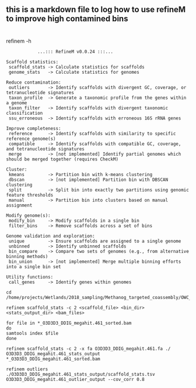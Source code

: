 ## this is a markdown file to log how to use refineM to improve high contamined bins 

#

refinem -h

                ...::: RefineM v0.0.24 :::...

    Scaffold statistics:
     scaffold_stats -> Calculate statistics for scaffolds
     genome_stats   -> Calculate statistics for genomes

    Reduce contamination:
     outliers       -> Identify scaffolds with divergent GC, coverage, or tetranucleotide signatures
     taxon_profile  -> Generate a taxonomic profile from the genes within a genome
     taxon_filter   -> Identify scaffolds with divergent taxonomic classification
     ssu_erroneous  -> Identify scaffolds with erroneous 16S rRNA genes

    Improve completeness:
     reference      -> Identify scaffolds with similarity to specific reference genome(s)
     compatible     -> Identify scaffolds with compatible GC, coverage, and tetranucleotide signatures
     merge          -> [not implemented] Identify partial genomes which should be merged together (requires CheckM)
     
    Cluster:
     kmeans         -> Partition bin with k-means clustering
     dbscan         -> [not implemented] Partition bin with DBSCAN clustering
     split          -> Split bin into exactly two partitions using genomic feature thresholds
     manual         -> Partition bin into clusters based on manual assignment

    Modify genome(s):
     modify_bin     -> Modify scaffolds in a single bin
     filter_bins    -> Remove scaffolds across a set of bins

    Genome validation and exploration:
     unique         -> Ensure scaffolds are assigned to a single genome
     unbinned       -> Identify unbinned scaffolds
     bin_compare    -> Compare two sets of genomes (e.g., from alternative binning methods)
     bin_union      -> [not implemented] Merge multiple binning efforts into a single bin set

    Utility functions:
     call_genes     -> Identify genes within genomes


```
cd /home/projects/Wetlands/2018_sampling/Methanog_targeted_coassembly/OWC_Methanogens_MAGs248_db28June2019/dRep_methanogens_28June2019/dereplicated_genomes

refinem scaffold_stats -c 2 <scaffold_file> <bin_dir> <stats_output_dir> <bam_files>

for file in *_O3D3D3_DDIG_megahit.461_sorted.bam
do
samtools index $file
done

refinem scaffold_stats -c 2 -x fa O3D3D3_DDIG_megahit.461.fa ./ O3D3D3_DDIG_megahit.461_stats_output *_O3D3D3_DDIG_megahit.461_sorted.bam

refinem outliers ./O3D3D3_DDIG_megahit.461_stats_output/scaffold_stats.tsv O3D3D3_DDIG_megahit.461_outlier_output --cov_corr 0.8

```

